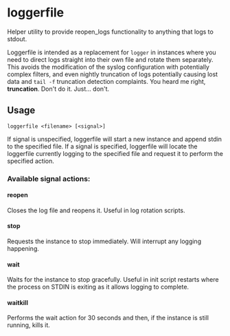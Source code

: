 loggerfile
==========

Helper utility to provide reopen_logs functionality to anything that logs to stdout.

Loggerfile is intended as a replacement for `logger` in instances where you need to direct logs straight into their own file and rotate them separately. This avoids the modification of the syslog configuration with potentially complex filters, and even nightly truncation of logs potentially causing lost data and `tail -f` truncation detection complaints. You heard me right, **truncation**. Don't do it. Just... don't.

Usage
-----

`loggerfile <filename> [<signal>]`

If signal is unspecified, loggerfile will start a new instance and append stdin to the specified file.
If a signal is specified, loggerfile will locate the loggerfile currently logging to the specified file and request it to perform the specified action.

### Available signal actions:

#### reopen

Closes the log file and reopens it. Useful in log rotation scripts.

#### stop

Requests the instance to stop immediately. Will interrupt any logging happening.

#### wait

Waits for the instance to stop gracefully. Useful in init script restarts where the process on STDIN is exiting as it allows logging to complete.

#### waitkill

Performs the wait action for 30 seconds and then, if the instance is still running, kills it.


